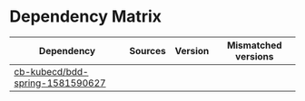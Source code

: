 # Dependency Matrix

Dependency | Sources | Version | Mismatched versions
---------- | ------- | ------- | -------------------
[cb-kubecd/bdd-spring-1581590627](https://github.com/cb-kubecd/bdd-spring-1581590627.git) |  | []() | 
